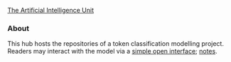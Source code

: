 [The Artificial Intelligence Unit](https://github.com/theartificialintelligenceunit)


### About
This hub hosts the repositories of a token classification modelling project.  Readers may interact with the model via a  [simple open interface](https://d22j2jhm9iagpk.cloudfront.net/src/c-dispatches-app.html); <a href="https://github.com/membranes/abstracts" target="_blank">notes</a>.


<br>
<br>

<br>
<br>

<br>
<br>

<br>
<br>
